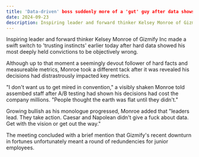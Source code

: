 ```yaml
---
title: 'Data-driven' boss suddenly more of a 'gut' guy after data shows him to be wrong about almost everything
date: 2024-09-23
description: Inspiring leader and forward thinker Kelsey Monroe of Gizmify Inc made a swift switch to 'trusting instincts' earlier today after hard data showed his most deeply held convictions to be objectively wrong.
---
```


Inspiring leader and forward thinker Kelsey Monroe of Gizmify Inc made a swift switch to 'trusting instincts' earlier today after hard data showed his most deeply held convictions to be objectively wrong.

Although up to that moment a seemingly devout follower of hard facts and measureable metrics, Monroe took a different tack after it was revealed his decisions had distrastrously impacted key metrics.

"I don't want us to get mired in convention," a visibly shaken Monroe told assembed staff after A/B testing had shown his decisions had cost the company millions. "People thought the earth was flat until they didn't."

Growing bullish as his monologue progressed, Monroe added that "leaders lead. They take action. Caesar and Napolean didn't give a fuck about data. Get with the vision or get out the way."

The meeting concluded with a brief mention that Gizmify's recent downturn in fortunes unfortunately meant a round of redundencies for junior employees.